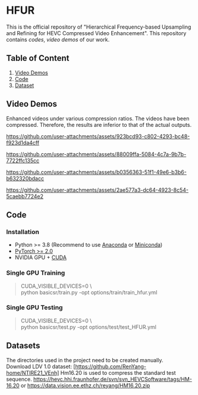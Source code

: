 # HFUR
This is the official repository of "Hierarchical Frequency-based Upsampling and Refining for HEVC Compressed Video Enhancement". This repository contains *codes*, *video demos* of our work.

## Table of Content
1. [Video Demos](#video-demos)
2. [Code](#code)
3. [Dataset](#dataset)


## Video Demos
Enhanced videos under various compression ratios. 
The videos have been compressed. Therefore, the results are inferior to that of the actual outputs.

https://github.com/user-attachments/assets/923bcd93-c802-4293-bc48-f923d1da4cff

https://github.com/user-attachments/assets/88009ffa-5084-4c7a-9b7b-7722ffc135cc

https://github.com/user-attachments/assets/b0356363-51f1-49e6-b3b6-b632320bdacc

https://github.com/user-attachments/assets/2ae577a3-dc64-4923-8c54-5caebb7724e2

## Code
### Installation

- Python >= 3.8 (Recommend to use [Anaconda](https://www.anaconda.com/download/#linux) or [Miniconda](https://docs.conda.io/en/latest/miniconda.html))
- [PyTorch >= 2.0](https://pytorch.org/)
- NVIDIA GPU + [CUDA](https://developer.nvidia.com/cuda-downloads)

### Single GPU Training

> CUDA_VISIBLE_DEVICES=0 \\\
> python basicsr/train.py -opt options/train/train_hfur.yml

### Single GPU Testing

> CUDA_VISIBLE_DEVICES=0 \\\
> python basicsr/test.py -opt options/test/test_HFUR.yml

## Datasets
The directories used in the project need to be created manually. <br/>
Download LDV 1.0 dataset: [https://github.com/RenYang-home/NTIRE21_VEnh]
Hm16.20 is used to compress the standard test sequence. https://hevc.hhi.fraunhofer.de/svn/svn_HEVCSoftware/tags/HM-16.20 or https://data.vision.ee.ethz.ch/reyang/HM16.20.zip  <br/>
